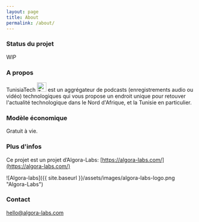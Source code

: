 ```yaml
---
layout: page
title: About
permalink: /about/
---
```


### Status du projet

WIP

### A propos

TunisiaTech <img src="{{ site.baseurl }}/favicon.png" alt="TunisiaTech Podcasts" width="25"/> est un aggrégateur de podcasts (enregistrements audio ou vidéo) technologiques qui vous propose un endroit unique pour retouver l'actualité technologique dans le Nord d'Afrique, et la Tunisie en particulier.

### Modèle économique

Gratuit à vie.

### Plus d'infos

Ce projet est un projet d’Algora-Labs: [https://algora-labs.com/](https://algora-labs.com/)

![Algora-labs]({{ site.baseurl }}/assets/images/algora-labs-logo.png "Algora-Labs")

### Contact

[hello@algora-labs.com](mailto:hello@algora-labs.com)
